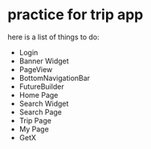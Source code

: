 # practice for trip app
here is a list of things to do:

- Login
- Banner Widget
- PageView
- BottomNavigationBar
- FutureBuilder
- Home Page
- Search Widget
- Search Page
- Trip Page
- My Page
- GetX
